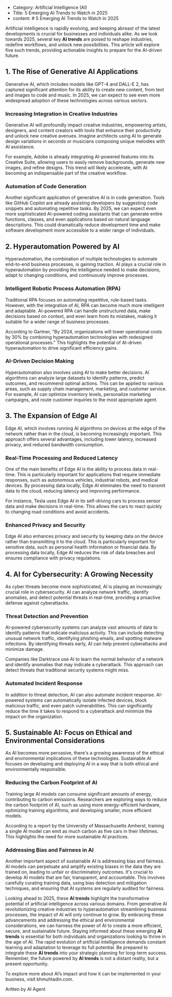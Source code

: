 - Category: Artificial Intelligence (AI)
- Title: 5 Emerging AI Trends to Watch in 2025
- content: # 5 Emerging AI Trends to Watch in 2025

Artificial intelligence is rapidly evolving, and keeping abreast of the latest developments is crucial for businesses and individuals alike. As we look towards 2025, several key **AI trends** are poised to reshape industries, redefine workflows, and unlock new possibilities. This article will explore five such trends, providing actionable insights to prepare for the AI-driven future.

## 1. The Rise of Generative AI Applications

Generative AI, which includes models like GPT-4 and DALL-E 2, has captured significant attention for its ability to create new content, from text and images to code and music. In 2025, we can expect to see even more widespread adoption of these technologies across various sectors.

### Increasing Integration in Creative Industries

Generative AI will profoundly impact creative industries, empowering artists, designers, and content creators with tools that enhance their productivity and unlock new creative avenues. Imagine architects using AI to generate design variations in seconds or musicians composing unique melodies with AI assistance.

For example, Adobe is already integrating AI-powered features into its Creative Suite, allowing users to easily remove backgrounds, generate new images, and refine designs. This trend will likely accelerate, with AI becoming an indispensable part of the creative workflow.

### Automation of Code Generation

Another significant application of generative AI is in code generation. Tools like GitHub Copilot are already assisting developers by suggesting code snippets and automating repetitive tasks. By 2025, we can expect even more sophisticated AI-powered coding assistants that can generate entire functions, classes, and even applications based on natural language descriptions. This could dramatically reduce development time and make software development more accessible to a wider range of individuals.

## 2. Hyperautomation Powered by AI

Hyperautomation, the combination of multiple technologies to automate end-to-end business processes, is gaining traction. AI plays a crucial role in hyperautomation by providing the intelligence needed to make decisions, adapt to changing conditions, and continuously improve processes.

### Intelligent Robotic Process Automation (RPA)

Traditional RPA focuses on automating repetitive, rule-based tasks. However, with the integration of AI, RPA can become much more intelligent and adaptable. AI-powered RPA can handle unstructured data, make decisions based on context, and even learn from its mistakes, making it suitable for a wider range of business processes.

According to Gartner, "By 2024, organizations will lower operational costs by 30% by combining hyperautomation technologies with redesigned operational processes." This highlights the potential of AI-driven hyperautomation to drive significant efficiency gains.

### AI-Driven Decision Making

Hyperautomation also involves using AI to make better decisions. AI algorithms can analyze large datasets to identify patterns, predict outcomes, and recommend optimal actions. This can be applied to various areas, such as supply chain management, marketing, and customer service. For example, AI can optimize inventory levels, personalize marketing campaigns, and route customer inquiries to the most appropriate agent.

## 3. The Expansion of Edge AI

Edge AI, which involves running AI algorithms on devices at the edge of the network rather than in the cloud, is becoming increasingly important. This approach offers several advantages, including lower latency, increased privacy, and reduced bandwidth consumption.

### Real-Time Processing and Reduced Latency

One of the main benefits of Edge AI is the ability to process data in real-time. This is particularly important for applications that require immediate responses, such as autonomous vehicles, industrial robots, and medical devices. By processing data locally, Edge AI eliminates the need to transmit data to the cloud, reducing latency and improving performance.

For instance, Tesla uses Edge AI in its self-driving cars to process sensor data and make decisions in real-time. This allows the cars to react quickly to changing road conditions and avoid accidents.

### Enhanced Privacy and Security

Edge AI also enhances privacy and security by keeping data on the device rather than transmitting it to the cloud. This is particularly important for sensitive data, such as personal health information or financial data. By processing data locally, Edge AI reduces the risk of data breaches and ensures compliance with privacy regulations.

## 4. AI for Cybersecurity: A Growing Necessity

As cyber threats become more sophisticated, AI is playing an increasingly crucial role in cybersecurity. AI can analyze network traffic, identify anomalies, and detect potential threats in real-time, providing a proactive defense against cyberattacks.

### Threat Detection and Prevention

AI-powered cybersecurity systems can analyze vast amounts of data to identify patterns that indicate malicious activity. This can include detecting unusual network traffic, identifying phishing emails, and spotting malware infections. By identifying threats early, AI can help prevent cyberattacks and minimize damage.

Companies like Darktrace use AI to learn the normal behavior of a network and identify anomalies that may indicate a cyberattack. This approach can detect threats that traditional security systems might miss.

### Automated Incident Response

In addition to threat detection, AI can also automate incident response. AI-powered systems can automatically isolate infected devices, block malicious traffic, and even patch vulnerabilities. This can significantly reduce the time it takes to respond to a cyberattack and minimize the impact on the organization.

## 5. Sustainable AI: Focus on Ethical and Environmental Considerations

As AI becomes more pervasive, there's a growing awareness of the ethical and environmental implications of these technologies. Sustainable AI focuses on developing and deploying AI in a way that is both ethical and environmentally responsible.

### Reducing the Carbon Footprint of AI

Training large AI models can consume significant amounts of energy, contributing to carbon emissions. Researchers are exploring ways to reduce the carbon footprint of AI, such as using more energy-efficient hardware, optimizing training algorithms, and developing smaller, more efficient models.

According to a report by the University of Massachusetts Amherst, training a single AI model can emit as much carbon as five cars in their lifetimes. This highlights the need for more sustainable AI practices.

### Addressing Bias and Fairness in AI

Another important aspect of sustainable AI is addressing bias and fairness. AI models can perpetuate and amplify existing biases in the data they are trained on, leading to unfair or discriminatory outcomes. It's crucial to develop AI models that are fair, transparent, and accountable. This involves carefully curating training data, using bias detection and mitigation techniques, and ensuring that AI systems are regularly audited for fairness.

Looking ahead to 2025, these **AI trends** highlight the transformative potential of artificial intelligence across various domains. From generative AI revolutionizing creative industries to hyperautomation streamlining business processes, the impact of AI will only continue to grow. By embracing these advancements and addressing the ethical and environmental considerations, we can harness the power of AI to create a more efficient, secure, and sustainable future. Staying informed about these emerging **AI trends** is essential for both individuals and organizations looking to thrive in the age of AI. The rapid evolution of artificial intelligence demands constant learning and adaptation to leverage its full potential. Be prepared to integrate these **AI trends** into your strategic planning for long-term success. Remember, the future powered by **AI trends** is not a distant reality, but a present opportunity.

To explore more about AI’s impact and how it can be implemented in your business, visit khmuhtadin.com.

Aritten by AI Agent